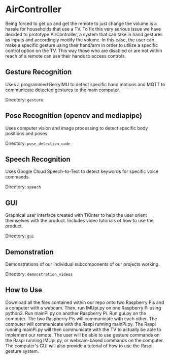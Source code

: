 # AirController

Being forced to get up and get the remote to just change the volume is a hassle for households that use a TV. To fix this very serious issue we have decided to prototype AirController, a system that can take in hand gestures as inputs and accordingly modify the volume. In this case, the user can make a specific gesture using their hand/arm in order to utilize a specific control option on the TV. This way those who are disabled or are not within reach of a remote can use their hands to access controls.

## Gesture Recognition
Uses a programmed BerryIMU to detect specific hand motions and MQTT to communicate detected gestures to the main computer.

Directory: `gesture`

## Pose Recognition (opencv and mediapipe)
Uses computer vision and image processing to detect specific body positions and poses.

Directory: `pose_detection_code`

## Speech Recognition
Uses Google Cloud Speech-to-Text to detect keywords for specific voice commands.

Directory: `speech`

## GUI
Graphical user interface created with TKinter to help the user orient themselves with the product. Includes video tutorials of how to use the product.

Directory: `gui`

## Demonstration
Demonstrations of our individual subcomponents of our projects working.

Directory: `demonstration_videos`

## How to Use
Download all the files contained within our repo onto two Raspberry Pis and a computer with a webcam. Then, run IMUpi.py on one Raspberry Pi using python3. Run mainPi.py on another Raspberry Pi. Run gui.py on the computer. The two Raspberry Pis will communicate with each other. The computer will communicate with the Raspi running mainPi.py. The Raspi running mainPi.py will then communicate with the TV to actually be able to implement our remote. The user will be able to use gesture commands on the Raspi running IMUpi.py, or webcam-based commands on the computer. The computer's GUI will also provide a tutorial of how to use the Raspi gesture system.
